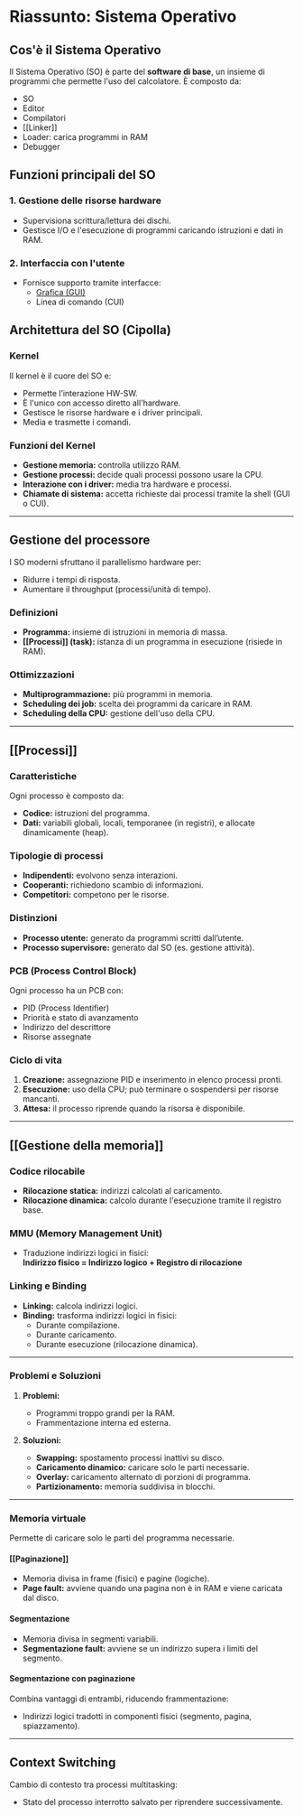 # Riassunto: Sistema Operativo

## **Cos'è il Sistema Operativo**
Il Sistema Operativo (SO) è parte del **software di base**, un insieme di programmi che permette l'uso del calcolatore. È composto da:
- SO
- Editor
- Compilatori
- [[Linker]]
- Loader: carica programmi in RAM
- Debugger

## **Funzioni principali del SO**

### **1. Gestione delle risorse hardware**
- Supervisiona scrittura/lettura dei dischi.
- Gestisce I/O e l'esecuzione di programmi caricando istruzioni e dati in RAM.

### **2. Interfaccia con l'utente**
- Fornisce supporto tramite interfacce:
  - [Grafica (GUI)](https://it.wikipedia.org/wiki/Interfaccia_grafica)
  - Linea di comando (CUI)

## **Architettura del SO (Cipolla)**

### **Kernel**
Il kernel è il cuore del SO e:
- Permette l’interazione HW-SW.
- È l'unico con accesso diretto all'hardware.
- Gestisce le risorse hardware e i driver principali.
- Media e trasmette i comandi.

### **Funzioni del Kernel**
- **Gestione memoria:** controlla utilizzo RAM.
- **Gestione processi:** decide quali processi possono usare la CPU.
- **Interazione con i driver:** media tra hardware e processi.
- **Chiamate di sistema:** accetta richieste dai processi tramite la shell (GUI o CUI).

---

## **Gestione del processore**
I SO moderni sfruttano il parallelismo hardware per:
- Ridurre i tempi di risposta.
- Aumentare il throughput (processi/unità di tempo).

### **Definizioni**
- **Programma:** insieme di istruzioni in memoria di massa.
- **[[Processi]] (task):** istanza di un programma in esecuzione (risiede in RAM).

### **Ottimizzazioni**
- **Multiprogrammazione:** più programmi in memoria.
- **Scheduling dei job:** scelta dei programmi da caricare in RAM.
- **Scheduling della CPU:** gestione dell'uso della CPU.

---

## **[[Processi]]**

### **Caratteristiche**
Ogni processo è composto da:
- **Codice:** istruzioni del programma.
- **Dati:** variabili globali, locali, temporanee (in registri), e allocate dinamicamente (heap).

### **Tipologie di processi**
- **Indipendenti:** evolvono senza interazioni.
- **Cooperanti:** richiedono scambio di informazioni.
- **Competitori:** competono per le risorse.

### **Distinzioni**
- **Processo utente:** generato da programmi scritti dall’utente.
- **Processo supervisore:** generato dal SO (es. gestione attività).

### **PCB (Process Control Block)**
Ogni processo ha un PCB con:
- PID (Process Identifier)
- Priorità e stato di avanzamento
- Indirizzo del descrittore
- Risorse assegnate

### **Ciclo di vita**
1. **Creazione:** assegnazione PID e inserimento in elenco processi pronti.
2. **Esecuzione:** uso della CPU; può terminare o sospendersi per risorse mancanti.
3. **Attesa:** il processo riprende quando la risorsa è disponibile.

---

## **[[Gestione della memoria]]**

### **Codice rilocabile**
- **Rilocazione statica:** indirizzi calcolati al caricamento.
- **Rilocazione dinamica:** calcolo durante l'esecuzione tramite il registro base.

### **MMU (Memory Management Unit)**
- Traduzione indirizzi logici in fisici:  
  **Indirizzo fisico = Indirizzo logico + Registro di rilocazione**

### **Linking e Binding**
- **Linking:** calcola indirizzi logici.
- **Binding:** trasforma indirizzi logici in fisici:
  - Durante compilazione.
  - Durante caricamento.
  - Durante esecuzione (rilocazione dinamica).

---

### **Problemi e Soluzioni**
1. **Problemi:**
   - Programmi troppo grandi per la RAM.
   - Frammentazione interna ed esterna.

2. **Soluzioni:**
   - **Swapping:** spostamento processi inattivi su disco.
   - **Caricamento dinamico:** caricare solo le parti necessarie.
   - **Overlay:** caricamento alternato di porzioni di programma.
   - **Partizionamento:** memoria suddivisa in blocchi.

---

### **Memoria virtuale**
Permette di caricare solo le parti del programma necessarie.

#### **[[Paginazione]]**
- Memoria divisa in frame (fisici) e pagine (logiche).
- **Page fault:** avviene quando una pagina non è in RAM e viene caricata dal disco.

#### **Segmentazione**
- Memoria divisa in segmenti variabili.
- **Segmentazione fault:** avviene se un indirizzo supera i limiti del segmento.

#### **Segmentazione con paginazione**
Combina vantaggi di entrambi, riducendo frammentazione:
- Indirizzi logici tradotti in componenti fisici (segmento, pagina, spiazzamento).

---

## **Context Switching**
Cambio di contesto tra processi multitasking:
- Stato del processo interrotto salvato per riprendere successivamente.
